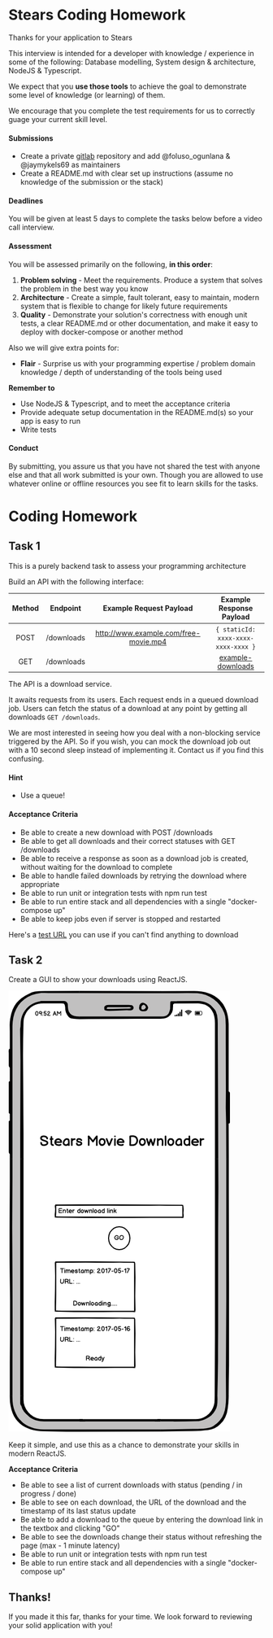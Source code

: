 # Stears Coding Homework

Thanks for your application to Stears

This interview is intended for a developer with knowledge / experience in some of the following: Database modelling, System design & architecture, NodeJS & Typescript.

We expect that you **use those tools** to achieve the goal to demonstrate some level of knowledge (or learning) of them.

We encourage that you complete the test requirements for us to correctly guage your current skill level.

#### Submissions

- Create a private [gitlab](https://gitlab.com/) repository and add @foluso_ogunlana & @jaymykels69 as maintainers
- Create a README.md with clear set up instructions (assume no knowledge of the submission or the stack)

#### Deadlines

You will be given at least 5 days to complete the tasks below before a video call interview.

#### Assessment

You will be assessed primarily on the following, **in this order**:

1. **Problem solving** - Meet the requirements. Produce a system that solves the problem in the best way you know
2. **Architecture** - Create a simple, fault tolerant, easy to maintain, modern system that is flexible to change for likely future requirements
3. **Quality** - Demonstrate your solution's correctness with enough unit tests, a clear README.md or other documentation, and make it easy to deploy with docker-compose or another method

Also we will give extra points for:

- **Flair** - Surprise us with your programming expertise / problem domain knowledge / depth of understanding of the tools being used

**Remember to**

- Use NodeJS & Typescript, and to meet the acceptance criteria
- Provide adequate setup documentation in the README.md(s) so your app is easy to run
- Write tests

#### Conduct

By submitting, you assure us that you have not shared the test with anyone else and that all work submitted is your own. Though you are allowed to use whatever online or offline resources you see fit to learn skills for the tasks.

# **Coding Homework**

## Task 1

This is a purely backend task to assess your programming architecture

Build an API with the following interface:

| Method |  Endpoint  |        Example Request Payload        |      Example Response Payload       |
| :----: | :--------: | :-----------------------------------: | :---------------------------------: |
|  POST  | /downloads | http://www.example.com/free-movie.mp4 | `{ staticId: xxxx-xxxx-xxxx-xxxx }` |
|  GET   | /downloads |                                       |  [example-downloads](./links.json)  |

The API is a download service.

It awaits requests from its users. Each request ends in a queued download job. Users can fetch the status of a download at any point by getting all downloads `GET /downloads`.

We are most interested in seeing how you deal with a non-blocking service triggered by the API. So if you wish, you can mock the download job out with a 10 second sleep instead of implementing it. Contact us if you find this confusing.

#### Hint

- Use a queue!

#### Acceptance Criteria

- Be able to create a new download with POST /downloads
- Be able to get all downloads and their correct statuses with GET /downloads
- Be able to receive a response as soon as a download job is created, without waiting for the download to complete
- Be able to handle failed downloads by retrying the download where appropriate
- Be able to run unit or integration tests with npm run test
- Be able to run entire stack and all dependencies with a single "docker-compose up"
- Be able to keep jobs even if server is stopped and restarted

Here's a [test URL](https://stears-interview-data.s3-eu-west-1.amazonaws.com/logo.png) you can use if you can't find anything to download

## Task 2

Create a GUI to show your downloads using ReactJS.

![Stears Movie Downloader](/stears-movie-downloader.png?raw=true "Wireframes")

Keep it simple, and use this as a chance to demonstrate your skills in modern ReactJS.

**Acceptance Criteria**

- Be able to see a list of current downloads with status (pending / in progress / done)
- Be able to see on each download, the URL of the download and the timestamp of its last status update
- Be able to add a download to the queue by entering the download link in the textbox and clicking "GO"
- Be able to see the downloads change their status without refreshing the page (max - 1 minute latency)
- Be able to run unit or integration tests with npm run test
- Be able to run entire stack and all dependencies with a single "docker-compose up"

## Thanks!

If you made it this far, thanks for your time.
We look forward to reviewing your solid application with you!
